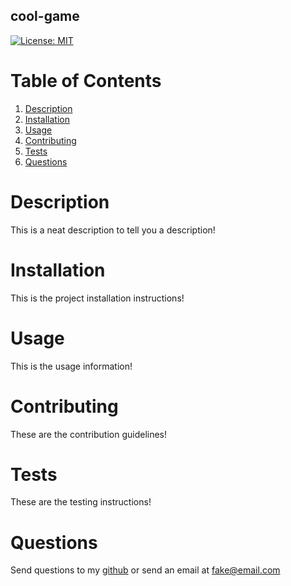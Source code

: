 ## cool-game
[![License: MIT](https://img.shields.io/badge/License-MIT-yellow.svg)](https://opensource.org/licenses/MIT)
# Table of Contents
1. [Description](#description)
2. [Installation](#installation)
3. [Usage](#usage)
4. [Contributing](#contributing)
5. [Tests](#tests)
6. [Questions](#questions)
# Description
This is a neat description to tell you a description!
# Installation
This is the project installation instructions!
# Usage
This is the usage information!
# Contributing
These are the contribution guidelines!
# Tests
These are the testing instructions!
# Questions
Send questions to my [github](https://github.com/carmart7) or send an email at fake@email.com